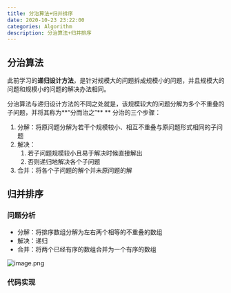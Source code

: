 ```yaml
---
title: 分治算法+归并排序
date: 2020-10-23 23:22:00
categories: Algorithm
description: 分治算法+归并排序
---
```


## 分治算法

此前学习的**递归设计方法**，是针对规模大的问题拆成规模小的问题，并且规模大的问题和规模小的问题的解决办法相同。

分治算法与递归设计方法的不同之处就是，该规模较大的问题分解为多个不重叠的子问题，并将其称为**“分而治之”**
\*\*
分治的三个步骤：

1. 分解：将原问题分解为若干个规模较小、相互不重叠与原问题形式相同的子问题
1. 解决：
   1. 若子问题规模较小且易于解决时候直接解出
   1. 否则递归地解决各个子问题
1. 合并：将各个子问题的解个并未原问题的解

## 归并排序

### 问题分析

- 分解：将排序数组分解为左右两个相等的不重叠的数组
- 解决：递归
- 合并：将两个已经有序的数组合并为一个有序的数组

![image.png](https://cdn.nlark.com/yuque/0/2020/png/1484158/1603617542157-07613fda-ebed-4924-bf6a-091c19b12fc7.png#align=left&display=inline&height=431&margin=%5Bobject%20Object%5D&name=image.png&originHeight=861&originWidth=895&size=74826&status=done&style=shadow&width=447.5)

### 代码实现
